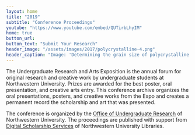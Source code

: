 ```yaml
---
layout: home
title: "2019"
subtitle: "Conference Proceedings"
youtube: "https://www.youtube.com/embed/QUTirbLhyIM"
home: true
button_url:
button_text: "Submit Your Research"
header_image: "/assets/images/2017/polycrystalline-4.png"
header_caption: "Image: 'Determining the grain size of polycrystalline diamond' by Lauren Barmore, Physics and Astronomy"
---
```

The Undergraduate Research and Arts Exposition is the annual forum for original research and creative work by undergraduate students at Northwestern University. Prizes are awarded for the best poster, oral presentation, and creative arts entry. This conference archive organizes the oral presentations, posters, and creative works from the Expo and creates a permanent record the scholarship and art that was presented.

The conference is organized by the [Office of Undergraduate Research](http://undergradresearch.northwestern.edu) of Northwestern University. The proceedings are published with support from [Digital Scholarship Services](mailto:digitalscholarship@northwestern.edu) of Northwestern University Libraries.
